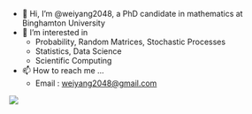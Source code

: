 - 👋 Hi, I’m @weiyang2048, a PhD candidate in mathematics at Binghamton University
- 👀 I’m interested in 
  - Probability, Random Matrices, Stochastic Processes
  - Statistics, Data Science
  - Scientific Computing
- 📫 How to reach me ...
  - Email : weiyang2048@gmail.com 

<!---
weiyang607/weiyang607 is a ✨ special ✨ repository because its `README.md` (this file) appears on your GitHub profile.
You can click the Preview link to take a look at your changes.
--->

![](https://komarev.com/ghpvc/?username=weiyang2048&label=PROFILE+VIEWS)
